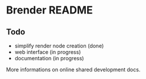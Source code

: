 Brender README
==============

Todo
----


* simplify render node creation (done)
* web interface (in progress)
* documentation (in progress)

More informations on online shared development docs.
